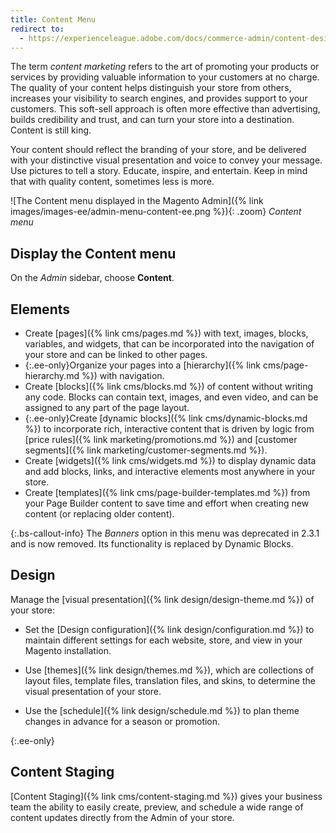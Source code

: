 ```yaml
---
title: Content Menu
redirect to:
  - https://experienceleague.adobe.com/docs/commerce-admin/content-design/content-menu.html
---
```


The term _content marketing_ refers to the art of promoting your products or services by providing valuable information to your customers at no charge. The quality of your content helps distinguish your store from others, increases your visibility to search engines, and provides support to your customers. This soft-sell approach is often more effective than advertising, builds credibility and trust, and can turn your store into a destination. Content is still king.

Your content should reflect the branding of your store, and be delivered with your distinctive visual presentation and voice to convey your message. Use pictures to tell a story. Educate, inspire, and entertain. Keep in mind that with quality content, sometimes less is more.

![The Content menu displayed in the Magento Admin]({% link images/images-ee/admin-menu-content-ee.png %}){: .zoom}
_Content menu_

## Display the Content menu

On the _Admin_ sidebar, choose **Content**.

## Elements

- Create [pages]({% link cms/pages.md %}) with text, images, blocks, variables, and widgets, that can be incorporated into the navigation of your store and can be linked to other pages.
- {:.ee-only}Organize your pages into a [hierarchy]({% link cms/page-hierarchy.md %}) with navigation.
- Create [blocks]({% link cms/blocks.md %}) of content without writing any code. Blocks can contain text, images, and even video, and can be assigned to any part of the page layout.
- {:.ee-only}Create [dynamic blocks]({% link cms/dynamic-blocks.md %}) to incorporate rich, interactive content that is driven by logic from [price rules]({% link marketing/promotions.md %}) and [customer segments]({% link marketing/customer-segments.md %}).
- Create [widgets]({% link cms/widgets.md %}) to display dynamic data and add blocks, links, and interactive elements most anywhere in your store.
- Create [templates]({% link cms/page-builder-templates.md %}) from your Page Builder content to save time and effort when creating new content (or replacing older content).

{:.bs-callout-info}
The _Banners_ option in this menu was deprecated in 2.3.1 and is now removed. Its functionality is replaced by Dynamic Blocks.

## Design

Manage the [visual presentation]({% link design/design-theme.md %}) of your store:

- Set the [Design configuration]({% link design/configuration.md %}) to maintain different settings for each website, store, and view in your Magento installation.

- Use [themes]({% link design/themes.md %}), which are collections of layout files, template files, translation files, and skins, to determine the visual presentation of your store.

- Use the [schedule]({% link design/schedule.md %}) to plan theme changes in advance for a season or promotion.

{:.ee-only}
## Content Staging

[Content Staging]({% link cms/content-staging.md %}) gives your business team the ability to easily create, preview, and schedule a wide range of content updates directly from the Admin of your store.
